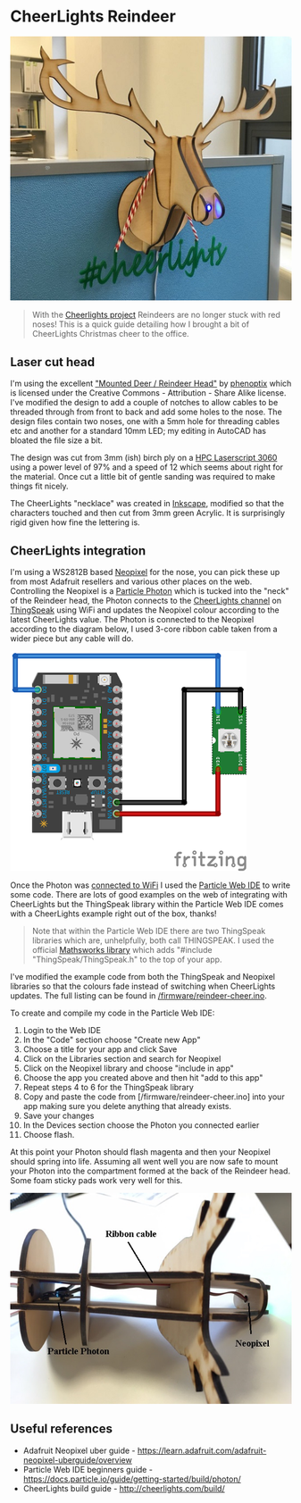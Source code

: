 # CheerLights Reindeer

![Reindeer head with CheerLights nose](/_content/reindeer-cheer.jpg)

 >With the [Cheerlights project](http://cheerlights.com/) Reindeers are no longer stuck with red noses! This is a quick guide detailing how I brought a bit of CheerLights Christmas cheer to the office.


## Laser cut head
I'm using the excellent ["Mounted Deer / Reindeer Head"](http://www.thingiverse.com/thing:34513) by [phenoptix](http://www.thingiverse.com/phenoptix) which is licensed under the Creative Commons - Attribution - Share Alike license. I've modified the design to add a couple of notches to allow cables to be threaded through from front to back and add some holes to the nose. The design files contain two noses, one with a 5mm hole for threading cables etc and another for a standard 10mm LED; my editing in AutoCAD has bloated the file size a bit.

The design was cut from 3mm (ish) birch ply on a [HPC Laserscript 3060](http://hpclaser.co.uk/index.php?main_page=product_info&products_id=39) using a power level of 97% and a speed of 12 which seems about right for the material. Once cut a little bit of gentle sanding was required to make things fit nicely.

The CheerLights "necklace" was created in [Inkscape](https://inkscape.org), modified so that the characters touched and then cut from 3mm green Acrylic. It is surprisingly rigid given how fine the lettering is.

## CheerLights integration
I'm using a WS2812B based [Neopixel](https://www.adafruit.com/products/1612) for the nose, you can pick these up from most Adafruit resellers and various other places on the web. Controlling the Neopixel is a [Particle Photon](https://www.particle.io/prototype) which is tucked into the "neck" of the Reindeer head, the Photon connects to the [CheerLights channel](https://thingspeak.com/channels/1417) on [ThingSpeak](https://thingspeak.com/) using WiFi and updates the Neopixel colour according to the latest CheerLights value. The Photon is connected to the Neopixel according to the diagram below, I used 3-core ribbon cable taken from a wider piece but any cable will do.

![Fritzing diagram of Photon Neopixel connections](/_content/photon_connections.png)

Once the Photon was [connected to WiFi](https://docs.particle.io/guide/getting-started/start/photon/#step-1-power-on-your-device) I used the [Particle Web IDE](https://build.particle.io/login) to write some code. There are lots of good examples on the web of integrating with CheerLights but the ThingSpeak library within the Particle Web IDE comes with a CheerLights example right out of the box, thanks!

> Note that within the Particle Web IDE there are two ThingSpeak libraries which are, unhelpfully, both call THINGSPEAK.
> I used the official [Mathsworks library](mathworks/thingspeak-particle) which adds "#include "ThingSpeak/ThingSpeak.h" to the top of your app.

I've modified the example code from both the ThingSpeak and Neopixel libraries so that the colours fade instead of switching when CheerLights updates. The full listing can be found in [/firmware/reindeer-cheer.ino](/firmware/reindeer-cheer.ino).

To create and compile my code in the Particle Web IDE:

1. Login to the Web IDE
2. In the "Code" section choose "Create new App"
3. Choose a title for your app and click Save
4. Click on the Libraries section and search for Neopixel
5. Click on the Neopixel library and choose "include in app"
6. Choose the app you created above and then hit "add to this app"
7. Repeat steps 4 to 6 for the ThingSpeak library
8. Copy and paste the code from [/firmware/reindeer-cheer.ino] into your app making sure you delete anything that already exists.
9. Save your changes
10. In the Devices section choose the Photon you connected earlier
11. Choose flash.

At this point your Photon should flash magenta and then your Neopixel should spring into life. Assuming all went well you are now safe to mount your Photon into the compartment formed at the back of the Reindeer head. Some foam sticky pads work very well for this.

![Cable routing within the Reindeer head](/_content/reindeer_inside.JPG)

## Useful references

* Adafruit Neopixel uber guide - https://learn.adafruit.com/adafruit-neopixel-uberguide/overview
* Particle Web IDE beginners guide - https://docs.particle.io/guide/getting-started/build/photon/
* CheerLights build guide - http://cheerlights.com/build/